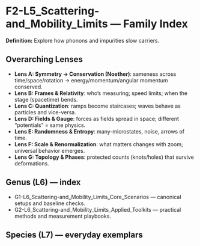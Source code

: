 # F2-L5_Scattering-and_Mobility_Limits — Family Index
**Definition:** Explore how phonons and impurities slow carriers.

## Overarching Lenses

- **Lens A: Symmetry -> Conservation (Noether)**: sameness across time/space/rotation → energy/momentum/angular momentum conserved.
- **Lens B: Frames & Relativity**: who’s measuring; speed limits; when the stage (spacetime) bends.
- **Lens C: Quantization**: ramps become staircases; waves behave as particles and vice-versa.
- **Lens D: Fields & Gauge**: forces as fields spread in space; different “potentials” = same physics.
- **Lens E: Randomness & Entropy**: many-microstates, noise, arrows of time.
- **Lens F: Scale & Renormalization**: what matters changes with zoom; universal behavior emerges.
- **Lens G: Topology & Phases**: protected counts (knots/holes) that survive deformations.

## Genus (L6) — index
- G1-L6_Scattering-and_Mobility_Limits_Core_Scenarios — canonical setups and baseline checks.
- G2-L6_Scattering-and_Mobility_Limits_Applied_Toolkits — practical methods and measurement playbooks.

## Species (L7) — everyday exemplars

